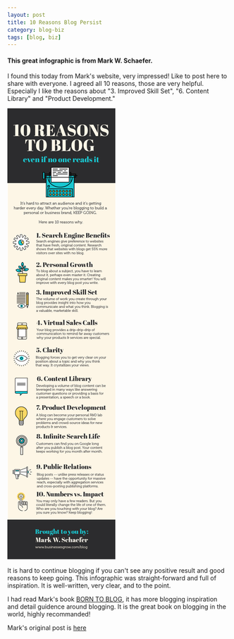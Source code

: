 ```yaml
---
layout: post
title: 10 Reasons Blog Persist
category: blog-biz
tags: [blog, biz]
---
```


#### This great infographic is from Mark W. Schaefer. 

I found this today from Mark's website, very impressed! Like to post here to share with everyone. I agreed all 10 reasons, those are very helpful. Especially I like the reasons about "3. Improved Skill Set", "6. Content Library" and "Product Development."

![10 Reasons to Blog](/assets/images/biz/10-reasons-to-blog.jpg)

It is hard to continue blogging if you can't see any positive result and good reasons to keep going. This infographic was straight-forward and full of inspiration. It is well-written, very clear, and to the point. 

I had read Mark's book [BORN TO BLOG](http://www.amazon.com/gp/product/0071811168/ref=olp_product_details), it has more blogging inspiration and detail guidence around blogging. It is the great book on blogging in the world, highly recommanded!

Mark's original post is [here](http://www.businessesgrow.com/2014/10/24/nobody-reading-blog-10-reasons-persist/)